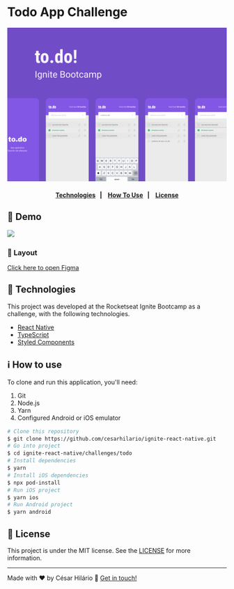 # Todo App Challenge

<div align="center">

![Todo app cover](./demo/cover.png)

</div>

<h4 align="center">
  <a href="#technologies">Technologies</a>&nbsp;&nbsp;&nbsp;|&nbsp;&nbsp;&nbsp;
  <a href="#how-to-use">How To Use</a>&nbsp;&nbsp;&nbsp;|&nbsp;&nbsp;&nbsp;
  <a href="license">License</a>
</h4>

## 🏁 Demo

<img src="https://github.com/cesarhilario/ignite-react-native/blob/main/challenges/todo/demo/todo-app-demo.gif" width="250px"/>

### 🎨 Layout

[Click here to open Figma](https://www.figma.com/file/vcLNfif8Kj1lPqvt49bmrF/to.do?node-id=1%3A206)

<h2 id="technologies">
  🚀 Technologies
</h2>

This project was developed at the Rocketseat Ignite Bootcamp as a challenge, with the following technologies.

- [React Native](https://reactnative.dev//)
- [TypeScript](https://www.typescriptlang.org/)
- [Styled Components](https://styled-components.com/)

<h2 id="how-to-use">
  ℹ️ How to use
</h2>

To clone and run this application, you'll need:

1. Git
2. Node.js
3. Yarn
4. Configured Android or iOS emulator

```bash
# Clone this repository
$ git clone https://github.com/cesarhilario/ignite-react-native.git
# Go into project
$ cd ignite-react-native/challenges/todo
# Install dependencies
$ yarn
# Install iOS dependencies
$ npx pod-install
# Run iOS project
$ yarn ios
# Run Android project
$ yarn android
```

<h2 id="license">
  📝 License
</h2>

This project is under the MIT license. See the [LICENSE](https://github.com/cesarhilario/ignite-react-native/blob/main/LICENSE) for more information.

---

Made with ❤️ by César Hilário :wave: [Get in touch!](https://www.linkedin.com/in/cesarhilario/)
